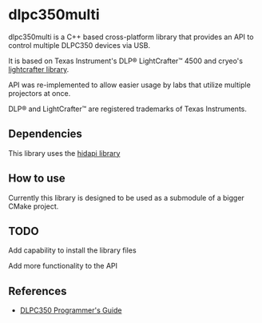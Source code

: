 # dlpc350multi

dlpc350multi is a C++ based cross-platform library that provides an API to control multiple DLPC350 devices via USB.

It is based on Texas Instrument's DLP® LightCrafter™ 4500 and cryeo's [lightcrafter library](https://github.com/cryeo/lightcrafter).

API was re-implemented to allow easier usage by labs that utilize multiple projectors at once.

DLP® and LightCrafter™ are registered trademarks of Texas Instruments.

## Dependencies

This library uses the [hidapi library](https://github.com/libusb/hidapi)

## How to use

Currently this library is designed to be used as a submodule of a bigger CMake project.

## TODO

Add capability to install the library files

Add more functionality to the API

## References
- [DLPC350 Programmer's Guide](http://ti.com/lit/ug/dlpu010e/dlpu010e.pdf)